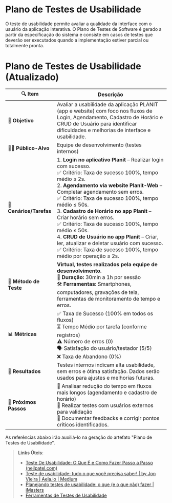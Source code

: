 # Plano de Testes de Usabilidade

O teste de usabilidade permite avaliar a qualidade da interface com o usuário da aplicação interativa. O Plano de Testes de Software é gerado a partir da especificação do sistema e consiste em casos de testes que deverão ser executados quando a implementação estiver parcial ou totalmente pronta.

# Plano de Testes de Usabilidade (Atualizado)

| 🔍 **Item**             | **Descrição**                                                                                                                                                                                                                                                                                                                                                                                                                                                                                                                                                                      |
| ----------------------- | ---------------------------------------------------------------------------------------------------------------------------------------------------------------------------------------------------------------------------------------------------------------------------------------------------------------------------------------------------------------------------------------------------------------------------------------------------------------------------------------------------------------------------------------------------------------------------------- |
| 🎯 **Objetivo**         | Avaliar a usabilidade da aplicação PLANIT (app e website) com foco nos fluxos de Login, Agendamento, Cadastro de Horário e CRUD de Usuário para identificar dificuldades e melhorias de interface e usabilidade.                                                                                                                                                                                                                                                                                                                                                                   |
| 🧑‍💻 **Público-Alvo**     | Equipe de desenvolvimento (testes internos)                                                                                                                                                                                                                                                                                                                                                                                                                                                                                                                                        |
| 📝 **Cenários/Tarefas** | 1. **Login no aplicativo Planit** – Realizar login com sucesso. <br> ✅ Critério: Taxa de sucesso 100%, tempo médio ≤ 2s. <br> 2. **Agendamento via website Planit-Web** – Completar agendamento sem erros. <br> ✅ Critério: Taxa de sucesso 100%, tempo médio ≤ 50s. <br> 3. **Cadastro de Horário no app Planit** – Criar horário sem erros. <br> ✅ Critério: Taxa de sucesso 100%, tempo médio ≤ 50s. <br> 4. **CRUD de Usuário no app Planit** – Criar, ler, atualizar e deletar usuário com sucesso. <br> ✅ Critério: Taxa de sucesso 100%, tempo médio por operação ≤ 2s. |
| 🔬 **Método de Teste**  | **Virtual, testes realizados pela equipe de desenvolvimento**.<br> 📏 **Duração:** 30min a 1h por sessão <br> 🛠 **Ferramentas:** Smartphones, computadores, gravações de tela, ferramentas de monitoramento de tempo e erros.                                                                                                                                                                                                                                                                                                                                                      |
| 📊 **Métricas**         | ✅ Taxa de Sucesso (100% em todos os fluxos) <br> ⏳ Tempo Médio por tarefa (conforme registros) <br> ⚠️ Número de erros (0) <br> 🗣️ Satisfação do usuário/testador (5/5) <br> ❌ Taxa de Abandono (0%)                                                                                                                                                                                                                                                                                                                                                                            |
| 📝 **Resultados**       | Testes internos indicam alta usabilidade, sem erros e ótima satisfação. Dados serão usados para ajustes e melhorias futuras.                                                                                                                                                                                                                                                                                                                                                                                                                                                       |
| 🚀 **Próximos Passos**  | 🔹 Analisar redução do tempo em fluxos mais longos (agendamento e cadastro de horário) <br> 🔹 Realizar testes com usuários externos para validação <br> 🔹 Documentar feedbacks e corrigir pontos críticos identificados.                                                                                                                                                                                                                                                                                                                                                         |

As referências abaixo irão auxiliá-lo na geração do artefato "Plano de Testes de Usabilidade".

> **Links Úteis**:
>
> - [Teste De Usabilidade: O Que É e Como Fazer Passo a Passo (neilpatel.com)](https://neilpatel.com/br/blog/teste-de-usabilidade/)
> - [Teste de usabilidade: tudo o que você precisa saber! | by Jon Vieira | Aela.io | Medium](https://medium.com/aela/teste-de-usabilidade-o-que-voc%C3%AA-precisa-saber-39a36343d9a6/)
> - [Planejando testes de usabilidade: o que (e o que não) fazer | iMasters](https://imasters.com.br/design-ux/planejando-testes-de-usabilidade-o-que-e-o-que-nao-fazer/)
> - [Ferramentas de Testes de Usabilidade](https://www.usability.gov/how-to-and-tools/resources/templates.html)
